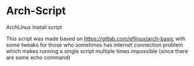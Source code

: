 # Arch-Script
ArchLinux Install script

This script was made based on https://gitlab.com/eflinux/arch-basic with some tweaks for those who sometimes has internet connection problem which makes running a single script multiple times impossible (since there are some echo command)

